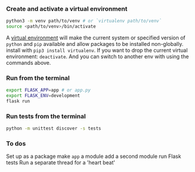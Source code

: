 

### Create and activate a virtual environment
```bash
python3 -m venv path/to/venv # or `virtualenv path/to/venv`
source <path/to/venv>/bin/activate
```

A [virtual environment](https://exploreflask.com/en/latest/environment.html) will make the current system or specified version of `python` and `pip` available and allow packages to be installed non-globally. install with `pip3 install virtualenv`. If you want to drop the current virtual environment: `deactivate`. And you can switch to another env with using the commands above.

### Run from the terminal
```bash
export FLASK_APP=app # or app.py
export FLASK_ENV=development
flask run
```


### Run tests from the terminal
```bash
python -m unittest discover -s tests
```

### To dos
Set up as a package
make `app` a module
add a second module
run Flask tests
Run a separate thread for a 'heart beat'
